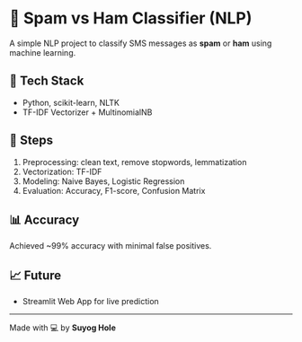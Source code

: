 
# 📩 Spam vs Ham Classifier (NLP)

A simple NLP project to classify SMS messages as **spam** or **ham** using machine learning.

## 🔧 Tech Stack

- Python, scikit-learn, NLTK
- TF-IDF Vectorizer + MultinomialNB

## 📌 Steps

1. Preprocessing: clean text, remove stopwords, lemmatization  
2. Vectorization: TF-IDF  
3. Modeling: Naive Bayes, Logistic Regression  
4. Evaluation: Accuracy, F1-score, Confusion Matrix

## 📊 Accuracy

Achieved ~99% accuracy with minimal false positives.

## 📈 Future

- Streamlit Web App for live prediction  
---

Made with 💻 by **Suyog Hole**
